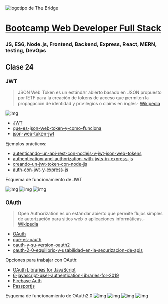 ![logotipo de The Bridge](https://user-images.githubusercontent.com/27650532/77754601-e8365180-702b-11ea-8bed-5bc14a43f869.png  "logotipo de The Bridge")


# [Bootcamp Web Developer Full Stack](https://www.thebridge.tech/bootcamps/bootcamp-fullstack-developer/)
### JS, ES6, Node.js, Frontend, Backend, Express, React, MERN, testing, DevOps

## Clase 24

### JWT

> JSON Web Token es un estándar abierto basado en JSON propuesto por IETF para la creación de tokens de acceso que permiten la propagación de identidad y privilegios o claims en inglés- [Wikipedia](https://es.wikipedia.org/wiki/JSON_Web_Token)

![img](../../assets/back/clase24/jwt.png)

- [JWT](https://jwt.io/)
- [que-es-json-web-token-y-como-funciona](https://openwebinars.net/blog/que-es-json-web-token-y-como-funciona/)
- [json-web-token-jwt](https://www.ionos.es/digitalguide/paginas-web/desarrollo-web/json-web-token-jwt/)

Ejemplos prácticos:
- [autenticando-un-api-rest-con-nodejs-y-jwt-json-web-tokens](https://medium.com/@asfo/autenticando-un-api-rest-con-nodejs-y-jwt-json-web-tokens-5f3674aba50e)
- [authentication-and-authorization-with-jwts-in-express-js](https://stackabuse.com/authentication-and-authorization-with-jwts-in-express-js/)
- [creando-un-jwt-token-con-node-js](https://www.arquitecturajava.com/creando-un-jwt-token-con-node-js/ )
- [auth-con-jwt-y-express-js](https://rosolutions.com.mx/blog/index.php/2018/11/09/auth-con-jwt-y-express-js/)

Esquema de funcionamiento de JWT

![img](../../assets/back/clase24/jwtcommunication.png)
![img](../../assets/back/clase24/jwt.jpg)
![img](../../assets/back/clase24/jwt-auth.png)

### OAuth

> Open Authorization es un estándar abierto que permite flujos simples de autorización para sitios web o aplicaciones informáticas.- [Wikipedia](https://es.wikipedia.org/wiki/OAuth)

- [OAuth](https://oauth.net/)
- [que-es-oauth](https://www.redeszone.net/tutoriales/seguridad/que-es-oauth/)
- [oauth-y-su-version-oauth2](https://www.ionos.es/digitalguide/servidores/seguridad/oauth-y-su-version-oauth2/)
- [oauth-2-0-equilibrio-y-usabilidad-en-la-securizacion-de-apis](https://www.paradigmadigital.com/dev/oauth-2-0-equilibrio-y-usabilidad-en-la-securizacion-de-apis/)

Opciones para trabajar con OAuth:
- [OAuth Libraries for JavaScript](https://oauth.net/code/javascript/)
- [6-javascript-user-authentication-libraries-for-2019](https://blog.bitsrc.io/6-javascript-user-authentication-libraries-for-2019-6c7c45fbe458)
- [Firebase Auth](https://firebase.google.com/docs/auth)
- [Passportjs](http://www.passportjs.org/)

Esquema de funcionamiento de OAuth2.0
![img](../../assets/back/clase24/oauth.jpg)
![img](../../assets/back/clase24/oauth2_esquema.png)
![img](../../assets/back/clase24/oauth2.png)
![img](../../assets/back/clase24/multiacceso.png)











